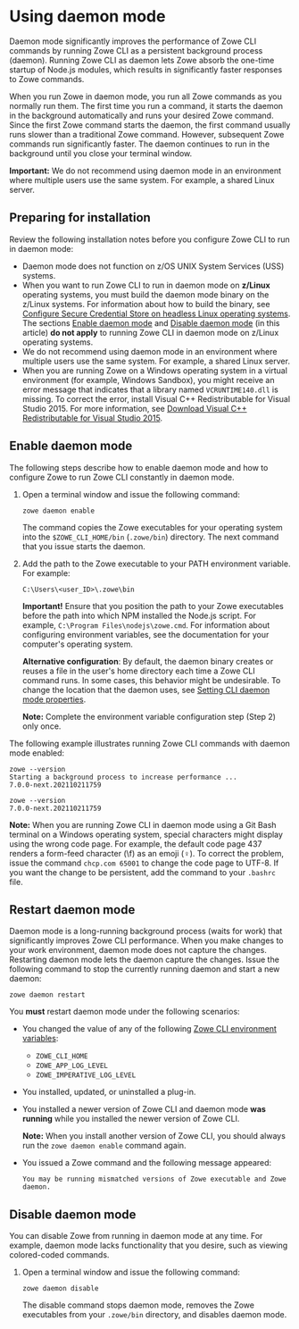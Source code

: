 # Using daemon mode

Daemon mode significantly improves the performance of Zowe CLI commands by running Zowe CLI as a persistent background process (daemon). Running Zowe CLI as daemon lets Zowe absorb the one-time startup of Node.js modules, which results in significantly faster responses to Zowe commands.

When you run Zowe in daemon mode, you run all Zowe commands as you normally run them. The first time you run a command, it starts the daemon in the background automatically and runs your desired Zowe command. Since the first Zowe command starts the daemon, the first command usually runs slower than a traditional Zowe command. However, subsequent Zowe commands run significantly faster. The daemon continues to run in the background until you close your terminal window.

**Important:** We do not recommend using daemon mode in an environment where multiple users use the same system. For example, a shared Linux server.

## Preparing for installation

Review the following installation notes before you configure Zowe CLI to run in daemon mode:

- Daemon mode does not function on z/OS UNIX System Services (USS) systems.
- When you want to run Zowe CLI to run in daemon mode on **z/Linux** operating systems, you must build the daemon mode binary on the z/Linux systems. For information about how to build the binary, see [Configure Secure Credential Store on headless Linux operating systems](cli-configure-scs-on-headless-linux-os.md). The sections [Enable daemon mode](#enable-daemon-mode) and [Disable daemon mode](#disable-daemon-mode) (in this article) **do not apply** to running Zowe CLI in daemon mode on z/Linux operating systems.
- We do not recommend using daemon mode in an environment where multiple users use the same system. For example, a shared Linux server.
- When you are running Zowe on a Windows operating system in a virtual environment (for example, Windows Sandbox), you might receive an error message that indicates that a library named `VCRUNTIME140.dll` is missing. To correct the error, install Visual C++ Redistributable for Visual Studio 2015. For more information, see [Download Visual C++ Redistributable for Visual Studio 2015](https://www.microsoft.com/en-us/download/details.aspx?id=48145). 

## Enable daemon mode

The following steps describe how to enable daemon mode and how to configure Zowe to run Zowe CLI constantly in daemon mode.

1. Open a terminal window and issue the following command:

   ```
   zowe daemon enable
   ```

   The command copies the Zowe executables for your operating system into the `$ZOWE_CLI_HOME/bin` (`.zowe/bin`) directory. The next command that you issue starts the daemon.
2. Add the path to the Zowe executable to your PATH environment variable. For example:

   ```
   C:\Users\<user_ID>\.zowe\bin
   ```

   **Important!** Ensure that you position the path to your Zowe executables before the path into which NPM installed the Node.js script. For example, `C:\Program Files\nodejs\zowe.cmd`. For information about configuring environment variables, see the documentation for your computer's operating system.
   
   **Alternative configuration**: By default, the daemon binary creates or reuses a file in the user's home directory each time a Zowe CLI command runs. In some cases, this behavior might be undesirable. To change the location that the daemon uses, see [Setting CLI daemon mode properties](../user-guide/cli-configuringcli-ev.md#setting-cli-daemon-mode-properties).

   **Note:** Complete the environment variable configuration step (Step 2) only once.

The following example illustrates running Zowe CLI commands with daemon mode enabled:

   ```
   zowe --version
   Starting a background process to increase performance ...
   7.0.0-next.202110211759
   
   zowe --version
   7.0.0-next.202110211759
   ```
**Note:** When you are running Zowe CLI in daemon mode using a Git Bash terminal on a Windows operating system, special characters might display using the wrong code page. For example, the default code page 437 renders a form-feed character (\f) as an emoji (♀️). To correct the problem, issue the command `chcp.com 65001` to change the code page to UTF-8. If you want the change to be persistent, add the command to your `.bashrc` file.

## Restart daemon mode

Daemon mode is a long-running background process (waits for work) that significantly improves Zowe CLI performance. When you make changes to your work environment, daemon mode does not capture the changes. Restarting daemon mode lets the daemon capture the changes. Issue the following command to stop the currently running daemon and start a new daemon:

```
zowe daemon restart
```

You **must** restart daemon mode under the following scenarios:

- You changed the value of any of the following [Zowe CLI environment variables](../user-guide/cli-configuringcli.md):
  - `ZOWE_CLI_HOME`
  - `ZOWE_APP_LOG_LEVEL`
  - `ZOWE_IMPERATIVE_LOG_LEVEL`
- You installed, updated, or uninstalled a plug-in.
- You installed a newer version of Zowe CLI and daemon mode **was running** while you installed the newer version of Zowe CLI.

   **Note:** When you install another version of Zowe CLI, you should always run the `zowe daemon enable` command again.
- You issued a Zowe command and the following message appeared:
   ```
   You may be running mismatched versions of Zowe executable and Zowe daemon.
   ```

## Disable daemon mode

You can disable Zowe from running in daemon mode at any time. For example, daemon mode lacks functionality that you desire, such as viewing colored-coded commands.

1. Open a terminal window and issue the following command:

    ```
    zowe daemon disable
    ```

    The disable command stops daemon mode, removes the Zowe executables from your `.zowe/bin` directory, and disables daemon mode.